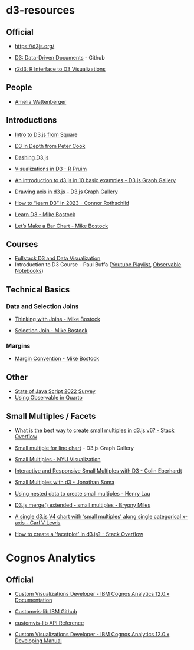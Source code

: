 
<!-- README.md is generated from README.Rmd. Please edit that file -->

# d3-resources

<!-- badges: start -->
<!-- badges: end -->

## Official

- <https://d3js.org/>

- [D3: Data-Driven Documents](https://github.com/d3/d3) - Github

- [r2d3: R Interface to D3
  Visualizations](https://rstudio.github.io/r2d3/index.html)

## People

- [Amelia Wattenberger](https://wattenberger.com/)

## Introductions

- [Intro to D3.js from Square](http://square.github.io/intro-to-d3/)

- [D3 in Depth from Peter Cook](https://www.d3indepth.com/)

- [Dashing D3.js](https://www.dashingd3js.com/)

- [Visualizations in D3 - R Pruim](https://rpruim.github.io/D3/notes/)

- [An introduction to d3.js in 10 basic examples - D3.js Graph
  Gallery](https://d3-graph-gallery.com/intro_d3js.html)

- [Drawing axis in d3.js - D3.js Graph
  Gallery](https://d3-graph-gallery.com/graph/custom_axis.html)

- [How to “learn D3” in 2023 - Connor
  Rothschild](https://www.connorrothschild.com/viz)

- [Learn D3 - Mike
  Bostock](https://observablehq.com/collection/@d3/learn-d3)

- [Let’s Make a Bar Chart - Mike
  Bostock](https://observablehq.com/collection/@d3/lets-make-a-bar-chart)

## Courses

- [Fullstack D3 and Data
  Visualization](https://www.newline.co/fullstack-d3)
- Introduction to D3 Course - Paul Buffa ([Youtube
  Playlist](https://www.youtube.com/playlist?list=PLOHIJAFwtkEcK_mLLScnX2B-yHDjzSxuR),
  [Observable
  Notebooks](https://observablehq.com/@observablehq/introduction-to-d3-course?collection=@observablehq/introduction-to-d3-course))

## Technical Basics

### Data and Selection Joins

- [Thinking with Joins - Mike Bostock](https://bost.ocks.org/mike/join/)

- [Selection Join - Mike
  Bostock](https://observablehq.com/@d3/selection-join)

### Margins

- [Margin Convention - Mike
  Bostock](https://observablehq.com/@d3/margin-convention)

## Other

- [State of Java Script 2022 Survey](https://2022.stateofjs.com/en-US)
- [Using Observable in
  Quarto](https://quarto.org/docs/computations/ojs.html)

## Small Multiples / Facets

- [What is the best way to create small multiples in d3.js v6? - Stack
  Overflow](https://stackoverflow.com/questions/66230918/what-is-the-best-way-to-create-small-multiples-in-d3-js-v6)

- [Small multiple for line
  chart](https://d3-graph-gallery.com/graph/line_smallmultiple.html) -
  D3.js Graph Gallery

- [Small Multiples - NYU
  Visualization](https://observablehq.com/@nyuvis/small-multiples)

- [Interactive and Responsive Small Multiples with D3 - Colin
  Eberhardt](https://blog.scottlogic.com/2017/04/05/interactive-responsive-small-multiples.html)

- [Small Multiples with d3 - Jonathan
  Soma](https://jonathansoma.com/tutorials/d3/small-multiples/)

- [Using nested data to create small multiples - Henry
  Lau](https://www.henrylau.co.uk/2021/09/08/small-multiples/)

- [D3.js merge() extended - small multiples - Bryony
  Miles](https://www.codementor.io/@milesbryony/d3-js-merge-extended-small-multiples-14efbozjk5)

- [A single d3.js V4 chart with ‘small multiples’ along single
  categorical x-axis - Carl V
  Lewis](https://gist.github.com/carlvlewis/8a5b1cc987217607a47bd7d4e0fffacb)

- [How to create a ‘facetplot’ in d3.js? - Stack
  Overflow](https://stackoverflow.com/questions/65499073/how-to-create-a-facetplot-in-d3-js)

# Cognos Analytics

## Official

- [Custom Visualizations Developer - IBM Cognos Analytics 12.0.x
  Documentation](https://www.ibm.com/docs/en/cognos-analytics/12.0.0?topic=developing-custom-visualizations-developer)

- [Customvis-lib IBM Github](https://github.com/IBM/ca_customvis)

- [customvis-lib API
  Reference](https://ibm.github.io/ca_customvis/docs/11.1.x/)

- [Custom Visualizations Developer - IBM Cognos Analytics 12.0.x
  Developing
  Manual](https://www.ibm.com/docs/en/SSEP7J_12.0.0/pdf/dg_custom_vis.pdf)
